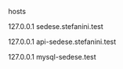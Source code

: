 hosts

127.0.0.1	sedese.stefanini.test

127.0.0.1	api-sedese.stefanini.test

127.0.0.1	mysql-sedese.test
